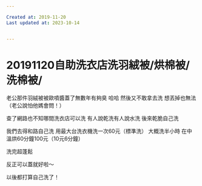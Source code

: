 ```yaml
---

Created at: 2019-11-20
Last updated at: 2023-10-14


---
```


# 20191120自助洗衣店洗羽絨被/烘棉被/洗棉被/


老公那件羽絨被被歐噴醬蓋了無數年有夠臭
哈哈
然後又不敢拿去洗
想丟掉也無法
（老公說怕他媽會問！）

查了網路也不知哪間洗衣店可以洗
有人說乾洗有人說水洗
後來乾脆自己洗

我們去得和路自己洗
用最大台洗衣機洗一次60元（標準洗）
大概洗半小時
在中溫烘60分鐘100元（10元6分鐘）

洗完超蓬鬆

反正可以蓋就好啦～

以後都打算自己洗了！

